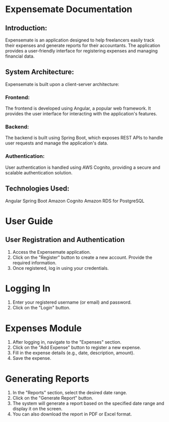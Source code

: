 # Expensemate Documentation

## Introduction:
Expensemate is an application designed to help freelancers easily track their expenses and generate reports for their accountants. The application provides a user-friendly interface for registering expenses and managing financial data.

## System Architecture:
Expensemate is built upon a client-server architecture:

### Frontend: 
The frontend is developed using Angular, a popular web framework. It provides the user interface for interacting with the application's features.
### Backend: 
The backend is built using Spring Boot, which exposes REST APIs to handle user requests and manage the application's data.
### Authentication: 
User authentication is handled using AWS Cognito, providing a secure and scalable authentication solution.

## Technologies Used:
Angular
Spring Boot
Amazon Cognito
Amazon RDS for PostgreSQL


# User Guide

## User Registration and Authentication
1. Access the Expensemate application.
2. Click on the "Register" button to create a new account. Provide the required information.
3. Once registered, log in using your credentials.

# Logging In
1. Enter your registered username (or email) and password.
2. Click on the "Login" button.

# Expenses Module
1. After logging in, navigate to the "Expenses" section.
2. Click on the "Add Expense" button to register a new expense.
3. Fill in the expense details (e.g., date, description, amount).
4. Save the expense.

# Generating Reports
1. In the "Reports" section, select the desired date range.
2. Click on the "Generate Report" button.
3. The system will generate a report based on the specified date range and display it on the screen.
4. You can also download the report in PDF or Excel format.

